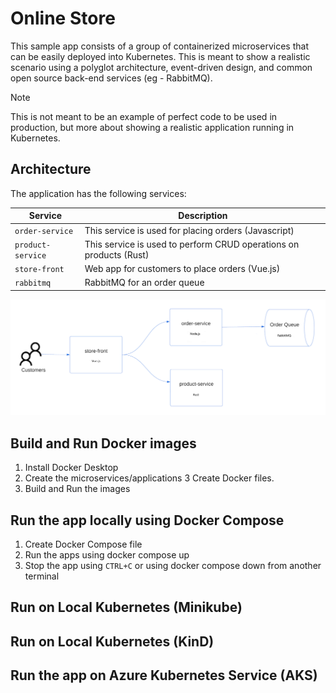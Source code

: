 # Online Store

This sample app consists of a group of containerized microservices that can be easily deployed into Kubernetes. This is meant to show a realistic scenario using a polyglot architecture, event-driven design, and common open source back-end services (eg - RabbitMQ). 


> [!NOTE]
> This is not meant to be an example of perfect code to be used in production, but more about showing a realistic application running in Kubernetes. 

## Architecture

The application has the following services: 

| Service | Description |
| --- | --- |
| `order-service` | This service is used for placing orders (Javascript) |
| `product-service` | This service is used to perform CRUD operations on products (Rust) |
| `store-front` | Web app for customers to place orders (Vue.js) |
| `rabbitmq` | RabbitMQ for an order queue |

![Logical Application Architecture Diagram](assets/store-architecture.png)

## Build and Run Docker images

  1. Install Docker Desktop
  2. Create the microservices/applications 
  3  Create Docker files.
  4. Build and Run the images

## Run the app locally using Docker Compose

  1. Create Docker Compose file
  2. Run the apps using docker compose up
  3. Stop the app using `CTRL+C`  or using docker compose down from another terminal

## Run on Local Kubernetes (Minikube)

## Run on Local Kubernetes (KinD)

## Run the app on Azure Kubernetes Service (AKS)